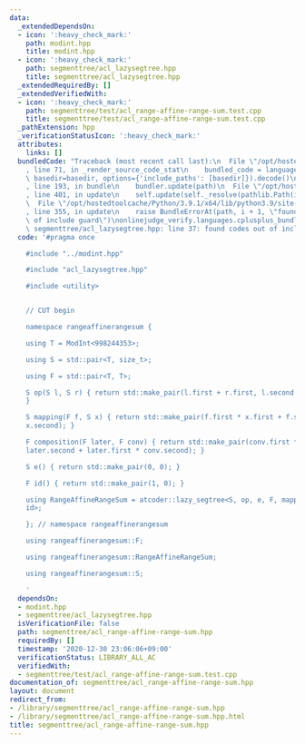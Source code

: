 ```yaml
---
data:
  _extendedDependsOn:
  - icon: ':heavy_check_mark:'
    path: modint.hpp
    title: modint.hpp
  - icon: ':heavy_check_mark:'
    path: segmenttree/acl_lazysegtree.hpp
    title: segmenttree/acl_lazysegtree.hpp
  _extendedRequiredBy: []
  _extendedVerifiedWith:
  - icon: ':heavy_check_mark:'
    path: segmenttree/test/acl_range-affine-range-sum.test.cpp
    title: segmenttree/test/acl_range-affine-range-sum.test.cpp
  _pathExtension: hpp
  _verificationStatusIcon: ':heavy_check_mark:'
  attributes:
    links: []
  bundledCode: "Traceback (most recent call last):\n  File \"/opt/hostedtoolcache/Python/3.9.1/x64/lib/python3.9/site-packages/onlinejudge_verify/documentation/build.py\"\
    , line 71, in _render_source_code_stat\n    bundled_code = language.bundle(stat.path,\
    \ basedir=basedir, options={'include_paths': [basedir]}).decode()\n  File \"/opt/hostedtoolcache/Python/3.9.1/x64/lib/python3.9/site-packages/onlinejudge_verify/languages/cplusplus.py\"\
    , line 193, in bundle\n    bundler.update(path)\n  File \"/opt/hostedtoolcache/Python/3.9.1/x64/lib/python3.9/site-packages/onlinejudge_verify/languages/cplusplus_bundle.py\"\
    , line 401, in update\n    self.update(self._resolve(pathlib.Path(included), included_from=path))\n\
    \  File \"/opt/hostedtoolcache/Python/3.9.1/x64/lib/python3.9/site-packages/onlinejudge_verify/languages/cplusplus_bundle.py\"\
    , line 355, in update\n    raise BundleErrorAt(path, i + 1, \"found codes out\
    \ of include guard\")\nonlinejudge_verify.languages.cplusplus_bundle.BundleErrorAt:\
    \ segmenttree/acl_lazysegtree.hpp: line 37: found codes out of include guard\n"
  code: '#pragma once

    #include "../modint.hpp"

    #include "acl_lazysegtree.hpp"

    #include <utility>


    // CUT begin

    namespace rangeaffinerangesum {

    using T = ModInt<998244353>;

    using S = std::pair<T, size_t>;

    using F = std::pair<T, T>;

    S op(S l, S r) { return std::make_pair(l.first + r.first, l.second + r.second);
    }

    S mapping(F f, S x) { return std::make_pair(f.first * x.first + f.second * x.second,
    x.second); }

    F composition(F later, F conv) { return std::make_pair(conv.first * later.first,
    later.second + later.first * conv.second); }

    S e() { return std::make_pair(0, 0); }

    F id() { return std::make_pair(1, 0); }

    using RangeAffineRangeSum = atcoder::lazy_segtree<S, op, e, F, mapping, composition,
    id>;

    }; // namespace rangeaffinerangesum

    using rangeaffinerangesum::F;

    using rangeaffinerangesum::RangeAffineRangeSum;

    using rangeaffinerangesum::S;

    '
  dependsOn:
  - modint.hpp
  - segmenttree/acl_lazysegtree.hpp
  isVerificationFile: false
  path: segmenttree/acl_range-affine-range-sum.hpp
  requiredBy: []
  timestamp: '2020-12-30 23:06:06+09:00'
  verificationStatus: LIBRARY_ALL_AC
  verifiedWith:
  - segmenttree/test/acl_range-affine-range-sum.test.cpp
documentation_of: segmenttree/acl_range-affine-range-sum.hpp
layout: document
redirect_from:
- /library/segmenttree/acl_range-affine-range-sum.hpp
- /library/segmenttree/acl_range-affine-range-sum.hpp.html
title: segmenttree/acl_range-affine-range-sum.hpp
---
```

